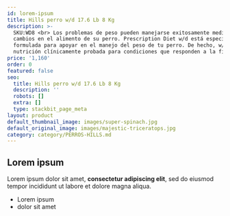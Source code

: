 ```yaml
---
id: lorem-ipsum
title: Hills perro w/d 17.6 Lb 8 Kg
description: >-
  SKU:WD8 <br> Los problemas de peso pueden manejarse exitosamente mediante
  cambios en el alimento de su perro. Prescription Diet w/d está especialmente
  formulada para apoyar en el manejo del peso de tu perro. De hecho, w/d es
  nutrición clínicamente probada para condiciones que responden a la fibra.
price: '1,160'
order: 0
featured: false
seo:
  title: Hills perro w/d 17.6 Lb 8 Kg
  description: ''
  robots: []
  extra: []
  type: stackbit_page_meta
layout: product
default_thumbnail_image: images/super-spinach.jpg
default_original_image: images/majestic-triceratops.jpg
category: category/PERROS-HILLS.md
---
```

## Lorem ipsum

Lorem ipsum dolor sit amet, **consectetur adipiscing elit**, sed do eiusmod tempor incididunt ut labore et dolore magna aliqua.

- Lorem ipsum
- dolor sit amet